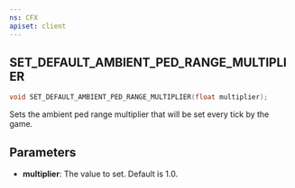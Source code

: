```yaml
---
ns: CFX
apiset: client
---
```

## SET_DEFAULT_AMBIENT_PED_RANGE_MULTIPLIER

```c
void SET_DEFAULT_AMBIENT_PED_RANGE_MULTIPLIER(float multiplier);
```

Sets the ambient ped range multiplier that will be set every tick by the game.

## Parameters
* **multiplier**: The value to set. Default is 1.0.
